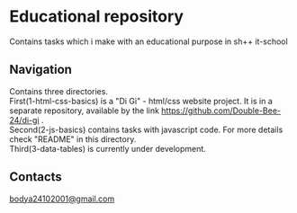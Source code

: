 # Educational repository

Contains tasks which i make with an educational purpose in sh++ it-school 

## Navigation

Contains three directories.  
First(1-html-css-basics) is a "Di Gi" - html/css website project. It is in a separate repository, available by the link https://github.com/Double-Bee-24/di-gi .  
Second(2-js-basics) contains tasks with javascript code. For more details check "README" in this directory.  
Third(3-data-tables) is currently under development.  

## Contacts
bodya24102001@gmail.com
